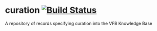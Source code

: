 # curation [![Build Status](https://secure.travis-ci.org/VirtualFlyBrain/curation.png)](http://travis-ci.org/VirtualFlyBrain/curation)

A repository of records specifying curation into the VFB Knowledge Base 
